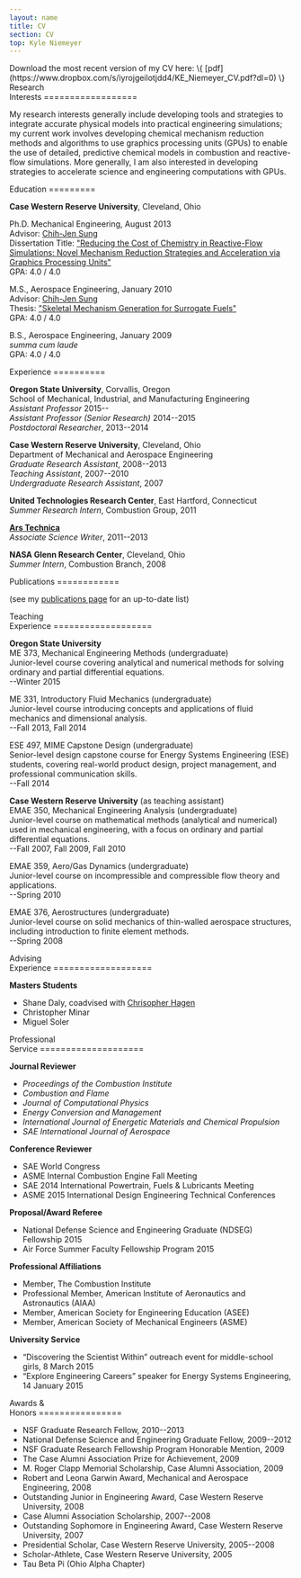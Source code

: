 ```yaml
---
layout: name
title: CV
section: CV
top: Kyle Niemeyer
---
```


<div class="section">
Download the most recent version of my CV here: \{ [pdf](https://www.dropbox.com/s/iyrojgeilotjdd4/KE_Niemeyer_CV.pdf?dl=0) \}
</div>

<div class="section">
Research <br/> Interests
==================

My research interests generally include developing tools and strategies to integrate accurate physical models into practical engineering simulations; my current work involves developing chemical mechanism reduction methods and algorithms to use graphics processing units (GPUs) to enable the use of detailed, predictive chemical models in combustion and reactive-flow simulations. More generally, I am also interested in developing strategies to accelerate science and engineering computations with GPUs.
</div>

<div class="section">
Education
=========

**Case Western Reserve University**, Cleveland, Ohio

Ph.D. Mechanical Engineering, August 2013  
Advisor: [Chih-Jen Sung](http://www.engr.uconn.edu/me/cms/people/87-chihsung)  
Dissertation Title: ["Reducing the Cost of Chemistry in Reactive-Flow Simulations: Novel Mechanism Reduction Strategies and Acceleration via Graphics Processing Units"](/files/pubs/KE-Niemeyer-dissertation.pdf)  
GPA: 4.0 / 4.0

M.S., Aerospace Engineering, January 2010  
Advisor: [Chih-Jen Sung](http://www.engr.uconn.edu/me/cms/people/87-chihsung)  
Thesis: ["Skeletal Mechanism Generation for Surrogate Fuels"](/files/pubs/Niemeyer_thesis.pdf)  
GPA: 4.0 / 4.0

B.S., Aerospace Engineering, January 2009  
*summa cum laude*  
GPA: 4.0 / 4.0

</div>

<div class="section">
Experience
==========

**Oregon State University**, Corvallis, Oregon  
School of Mechanical, Industrial, and Manufacturing Engineering  
*Assistant Professor* 2015--  
*Assistant Professor (Senior Research)* 2014--2015  
*Postdoctoral Researcher*, 2013--2014  


**Case Western Reserve University**, Cleveland, Ohio  
Department of Mechanical and Aerospace Engineering  
*Graduate Research Assistant*, 2008--2013  
*Teaching Assistant*, 2007--2010  
*Undergraduate Research Assistant*, 2007  


**United Technologies Research Center**, East Hartford, Connecticut  
*Summer Research Intern*, Combustion Group, 2011  


**[Ars Technica](http://arstechnica.com/)**  
*Associate Science Writer*, 2011--2013  


**NASA Glenn Research Center**, Cleveland, Ohio  
*Summer Intern*, Combustion Branch, 2008  


</div>

<div class="section">
Publications
============

(see my [publications page](/research/pubs/) for an up-to-date list)

</div>

<div class="section">
Teaching <br/> Experience
===================

**Oregon State University**  
ME 373, Mechanical Engineering Methods (undergraduate)  
Junior-level course covering analytical and numerical methods for solving ordinary and partial differential equations.  
--Winter 2015  

ME 331, Introductory Fluid Mechanics (undergraduate)  
Junior-level course introducing concepts and applications of fluid mechanics and dimensional analysis.  
--Fall 2013, Fall 2014  

ESE 497, MIME Capstone Design (undergraduate)  
Senior-level design capstone course for Energy Systems Engineering (ESE) students, covering real-world product design, project management, and professional communication skills.  
--Fall 2014  

**Case Western Reserve University** (as teaching assistant)  
EMAE 350, Mechanical Engineering Analysis (undergraduate)  
Junior-level course on mathematical methods (analytical and numerical) used in mechanical engineering, with a focus on ordinary and partial differential equations.  
--Fall 2007, Fall 2009, Fall 2010  

EMAE 359, Aero/Gas Dynamics (undergraduate)  
Junior-level course on incompressible and compressible flow theory and applications.  
--Spring 2010  

EMAE 376, Aerostructures (undergraduate)  
Junior-level course on solid mechanics of thin-walled aerospace structures, including introduction to finite element methods.  
--Spring 2008  

</div>

<div class="section">
Advising <br/> Experience
===================

**Masters Students**

 * Shane Daly, coadvised with [Chrisopher Hagen](http://osucascades.edu/energy-systems-lab)
 * Christopher Minar
 * Miguel Soler

</div>

<div class="section">
Professional <br/> Service
====================

**Journal Reviewer**

 * *Proceedings of the Combustion Institute*
 * *Combustion and Flame*
 * *Journal of Computational Physics*
 * *Energy Conversion and Management*
 * *International Journal of Energetic Materials and Chemical Propulsion*
 * *SAE International Journal of Aerospace*

**Conference Reviewer**

 * SAE World Congress
 * ASME Internal Combustion Engine Fall Meeting
 * SAE 2014 International Powertrain, Fuels & Lubricants Meeting
 * ASME 2015 International Design Engineering Technical Conferences

**Proposal/Award Referee**

 * National Defense Science and Engineering Graduate (NDSEG) Fellowship 2015
 * Air Force Summer Faculty Fellowship Program 2015

**Professional Affiliations**

 * Member, The Combustion Institute
 * Professional Member, American Institute of Aeronautics and Astronautics (AIAA)
 * Member, American Society for Engineering Education (ASEE)
 * Member, American Society of Mechanical Engineers (ASME)

**University Service**

 * “Discovering the Scientist Within” outreach event for middle-school girls, 8 March 2015
 * “Explore Engineering Careers” speaker for Energy Systems Engineering, 14 January 2015

</div>

<div class="section">
Awards & <br/> Honors
================

- NSF Graduate Research Fellow, 2010--2013
- National Defense Science and Engineering Graduate Fellow, 2009--2012
- NSF Graduate Research Fellowship Program Honorable Mention, 2009
- The Case Alumni Association Prize for Achievement, 2009
- M. Roger Clapp Memorial Scholarship, Case Alumni Association, 2009
- Robert and Leona Garwin Award, Mechanical and Aerospace Engineering, 2008
- Outstanding Junior in Engineering Award, Case Western Reserve University, 2008
- Case Alumni Association Scholarship, 2007--2008
- Outstanding Sophomore in Engineering Award, Case Western Reserve University, 2007
- Presidential Scholar, Case Western Reserve University, 2005--2008
- Scholar-Athlete, Case Western Reserve University, 2005
- Tau Beta Pi (Ohio Alpha Chapter)

</div>
